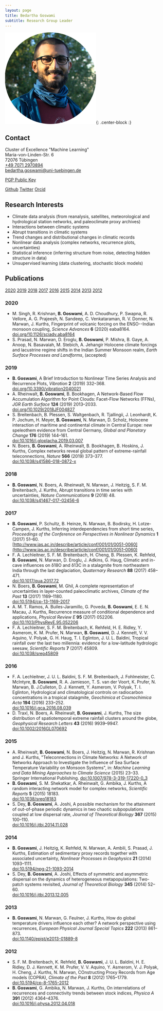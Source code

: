 ```yaml
---
layout: page
title: Bedartha Goswami
subtitle: Research Group Leader
---
```

![BG-ProfilePic](/img/bg_profile_pic.png){: .center-block :}

## Contact

Cluster of Excellence "Machine Learning"  
Maria-von-Linden-Str. 6  
72076 Tübingen  
[+49 7071 2970894](tel:+4970712970894)  
[bedartha.goswami@uni-tuebingen.de](mailto:bedartha.goswami@uni-tuebingen.de)  
<!--[PGP Public Key](https://raw.githubusercontent.com/mlcs/mlcs.github.io/master/_data/goswami_pgp_publickey.asc)-->
[PGP Public Key](/files/goswami_pgp_publickey.asc)

[Github](https://github.com/bedartha)
[Twitter](https://twitter.com/bedartha)
[Orcid](http://orcid.org/0000-0002-2302-166X)


## Research Interests

+ Climate data analysis (from reanalysis, satellites, meteorological and
    hydrological station networks, and paleoclimate proxy archives)
+ Interactions between climatic systems
+ Abrupt transitions in climatic systems
+ Trend changes and distributional changes in climatic records
+ Nonlinear data analysis (complex networks, recurrence plots,
    uncertainties)
+ Statistical inference (inferring structure from noise, detecting
    hidden structure in data)
+ Unsupervised learning (data clustering, stochastic block models)


## Publications

[2020](#2020) [2019](#2019) [2018](#2018) [2017](#2017) [2016](#2016)
[2015](#2015) [2014](#2014) [2013](#2013) [2012](#2012)

### 2020
+ M. Singh, R. Krishnan, **B. Goswami**, A. D. Choudhury, P. Swapna, R.
    Vellore, A. G. Prajeesh, N. Sandeep, C. Venkataraman, R. V. Donner,
    N. Marwan, J. Kurths,
    Fingerprint of volcanic forcing on the ENSO--Indian monsoon coupling,
    _Science Advances_
    **6**
    (2020)
    eaba8164.  
    [doi.org/10.1126/sciadv.aba8164](https://doi.org/10.1126/sciadv.aba8164)
+ S. Prasad, N. Marwan, D. Eroglu, **B. Goswami**, P. Mishra, B. Gaye, A. Anoop, N. Basavaiah, M. Stebich, A. Jehangir
    Holocene climate forcings and lacustrine regime shifts in the Indian Summer Monsoon realm,
    _Earth Surface Processes and Landforms_,
    (accepted)

### 2019
+ **B. Goswami**,
    A Brief Introduction to Nonlinear Time Series Analysis and Recurrence Plots,
    _Vibration_
    **2**
    (2019)
    332–368.  
    [doi.org/10.3390/vibration2040021](https://doi.org/10.3390/vibration2040021)
+ A. Rheinwalt, **B. Goswami**, B. Bookhagen,
    A Network-Based Flow Accumulation Algorithm for Point Clouds: Facet-Flow Networks (FFNs),
    _JGR Earth Surface_
    **124**
    (2019)
    2013–2033.  
    [doi.org/10.1029/2018JF004827](https://doi.org/10.1029/2018JF004827)
+ S. Breitenbach, B. Plessen, S. Waltgenbach, R. Tjallingii, J. Leonhardt, K. P. Jochum, H. Meyer, **B. Goswami**, N. Marwan, D. Scholz,
    Holocene interaction of maritime and continental climate in Central Europe: new speleothem evidence from Central Germany,
    _Global and Planetary Change_
    **176**
    (2019)
    144–161.  
    [doi:10.1016/j.gloplacha.2019.03.007](https://doi.org/10.1016/j.gloplacha.2019.03.007)
+ N. Boers, **B. Goswami**, A. Rheinwalt, B. Bookhagen, B. Hoskins, J. Kurths,
    Complex networks reveal global pattern of extreme-rainfall teleconnections,
    _Nature_
    **566**
    (2019)
    373–377.  
    [doi:10.1038/s41586-018-0872-x](https://doi.org/10.1038/s41586-018-0872-x)

### 2018
+ **B. Goswami**, N. Boers, A. Rheinwalt, N. Marwan, J. Heitzig, S. F. M. Breitenbach, J. Kurths,
    Abrupt transitions in time series with uncertainties,
    _Nature Communications_
    **9**
    (2018)
    48.  
    [doi:10.1038/s41467-017-02456-6](http://doi.org/10.1038/s41467-017-02456-6)

### 2017
+ **B. Goswami**, P. Schultz, B. Heinze, N. Marwan, B. Bodirsky, H. Lotze-Campen, J. Kurths,
    Inferring interdependencies from short time series,
    _Proceedings of the Conference on Perspectives in Nonlinear Dynamics_
    **1**
    (2017)
    51–60.  
    [http://www.ias.ac.in/describe/article/conf/001/01/0051-0060](http://www.ias.ac.in/describe/article/conf/001/01/0051-0060)
+ F. A. Lechleitner, S. F. M. Breitenbach, H. Cheng, B. Plessen, K. Rehfeld, **B. Goswami**, N. Marwan, D. Eroglu, J. Adkins, G. Haug,
    Climatic and in-cave influences on δ18O and δ13C in a stalagmite from northeastern India through the last deglaciation,
    _Quaternary Research_
    **88**
    (2017)
    458–471.  
    [doi:10.1017/qua.2017.72](https://doi.org/10.1017/qua.2017.72)
+ N. Boers, **B. Goswami**, M. Ghil,
    A complete representation of uncertainties in layer-counted paleoclimatic archives,
    _Climate of the Past_
    **13**
    (2017)
    1169–1180.  
    [doi:10.5194/cp-13-1169-2017](https://doi.org/10.5194/cp-13-1169-2017)
+ A. M. T. Ramos, A. Builes-Jaramillo, G. Poveda, **B. Goswami**, E. E. N. Macau, J. Kurths,
    Recurrence measure of conditional dependence and applications,
    _Physical Review E_
    **95**
    (2017)
    052206.  
    [doi:10.1103/PhysRevE.95.052206](https://doi.org/10.1103/PhysRevE.95.052206)
+ F. A. Lechleitner, S. F. M. Breitenbach, K. Rehfeld, H. E. Ridley, Y. Asmerom, K. M. Prufer, N. Marwan, **B. Goswami**, D. J. Kennett, V. V. Aquino, V. Polyak, G. H. Haug, T. I. Eglinton, J. U. L. Baldini,
    Tropical rainfall over the last two millennia: evidence for a low-latitude hydrologic seesaw,
    _Scientific Reports_
    **7**
    (2017)
    45809.  
    [doi:10.1038/srep45809](https://doi.org/10.1038/srep45809)

### 2016
+ F. A. Lechleitner, J. U. L. Baldini, S. F. M. Breitenbach, J. Fohlmeister, C. McIntyre, **B. Goswami**, R. A. Jamieson, T. S. van der Voort, K. Prufer, N. Marwan, B. J.Culleton, D. J. Kennett, Y. Asmerom, V. Polyak, T. I. Eglinton,
    Hydrological and climatological controls on radiocarbon concentrations in a tropical stalagmite,
    _Geochimica et Cosmochimica Acta_
    **194**
    (2016)
    233–252.  
    [doi:10.1016/j.gca.2016.08.039](https://doi.org/10.1016/j.gca.2016.08.039)
+ D. Traxl, N. Boers, A. Rheinwalt, **B. Goswami**, J. Kurths,
    The size distribution of spatiotemporal extreme rainfall clusters around the globe,
    _Geophysical Research Letters_
    **43**
    (2016)
    9939–9947.  
    [doi:10.1002/2016GL070692](https://doi.org/10.1002/2016GL070692)

### 2015
+ A. Rheinwalt, **B. Goswami**, N. Boers, J. Heitzig, N. Marwan, R. Krishnan and J. Kurths,
    "Teleconnections in Climate Networks: A Network of Networks Approach to Investigate the Influence of Sea Surface Temperature Variability on Monsoon Systems",
    in: _Machine Learning and Data Mining Approaches to Climate Science_
    (2015)
    23–33.  
    Springer International Publishing.
    [doi:10.1007/978-3-319-17220-0_3](https://doi.org/10.1007/978-3-319-17220-0_3)
+ **B. Goswami**, S. M. Shekatkar, A. Rheinwalt, G. Ambika, J. Kurths,
    A random interacting network model for complex networks,
    _Scientific Reports_
    **5**
    (2015)
    18183.  
    [doi:10.1038/srep18183](https://doi.org/10.1038/srep18183)
+ S. Dey, **B. Goswami**, A. Joshi,
    A possible mechanism for the attainment of out-of-phase periodic dynamics in two chaotic subpopulations coupled at low dispersal rate,
    _Journal of Theoretical Biology_
    **367**
    (2015)
    100–110.  
    [doi:10.1016/j.jtbi.2014.11.028](https://doi.org/10.1016/j.jtbi.2014.11.028)

### 2014
+ **B. Goswami**, J. Heitzig, K. Rehfeld, N. Marwan, A. Ambili, S. Prasad, J. Kurths,
    Estimation of sedimentary proxy records together with associated uncertainty,
    _Nonlinear Processes in Geophysics_
    **21**
    (2014)
    1093–1111.  
    [doi:10.5194/npg-21-1093-2014](https://doi.org/10.5194/npg-21-1093-2014)
+ S. Dey, **B. Goswami**, A. Joshi,
    Effects of symmetric and asymmetric dispersal on the dynamics of heterogeneous metapopulations: Two-patch systems revisited,
    _Journal of Theoretical Biology_
    **345**
    (2014)
    52–60.  
    [doi:10.1016/j.jtbi.2013.12.005](https://doi.org10.1016/j.jtbi.2013.12.005)

### 2013
+ **B. Goswami**, N. Marwan, G. Feulner, J. Kurths,
    How do global temperature drivers influence each other? A network perspective using recurrences,
    _European Physical Journal Special Topics_
    **222**
    (2013)
    861–873.  
    [doi:10.1140/epjst/e2013-01889-8](https://doi.org/10.1140/epjst/e2013-01889-8)

### 2012
+ S. F. M. Breitenbach, K. Rehfeld, **B. Goswami**, J. U. L. Baldini, H. E. Ridley, D. J. Kennett, K. M. Prufer, V. V. Aquino, Y. Asmerom, V. J. Polyak, H. Cheng, J. Kurths, N. Marwan,
    COnstructing Proxy Records from Age models (COPRA),
    _Climate of the Past_
    **8**
    (2012)
    1765–1779.  
    [doi:10.5194/cp-8-1765-2012](https://doi.org/10.5194/cp-8-1765-2012)
+ **B. Goswami**, G. Ambika, N. Marwan, J. Kurths,
    On interrelations of recurrences and connectivity trends between stock indices,
    _Physica A_
    **391**
    (2012)
    4364–4376.  
    [doi:10.1016/j.physa.2012.04.018](https://doi.org/10.1016/j.physa.2012.04.018)


